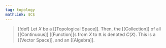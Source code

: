 ```yaml
---
tag: topology
mathLink: $C$
---
```

>[!def]
>Let $X$ be a [[Topological Space]]. Then, the [[Collection]] of all [[Continuous]] [[Function]]s from $X$ to $\mathbb{R}$ is denoted $C(X)$. This is a [[Vector Space]], and an [[Algebra]].

